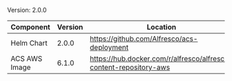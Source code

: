 Version: 2.0.0

| Component    | Version | Location |
| -------------| --------|----------|
| Helm Chart   | 2.0.0   | https://github.com/Alfresco/acs-deployment |
| ACS AWS Image| 6.1.0 | https://hub.docker.com/r/alfresco/alfresco-content-repository-aws |